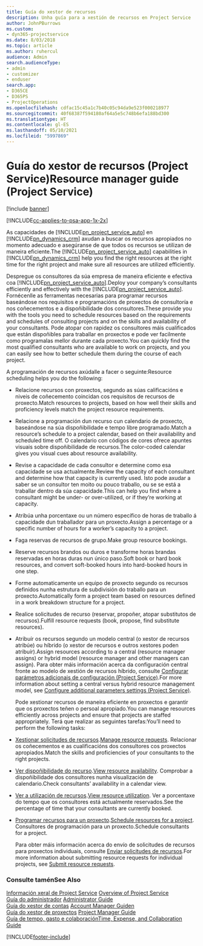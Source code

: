```yaml
---
title: Guía do xestor de recursos
description: Unha guía para a xestión de recursos en Project Service
author: JohnPBurrows
ms.custom:
- dyn365-projectservice
ms.date: 8/03/2018
ms.topic: article
ms.author: ruhercul
audience: Admin
search.audienceType:
- admin
- customizer
- enduser
search.app:
- D365CE
- D365PS
- ProjectOperations
ms.openlocfilehash: cdfac15c45a1c7b40c05c94da9e523f000218977
ms.sourcegitcommit: 40f68387f594180af64a5e5c748b6efa188bd300
ms.translationtype: HT
ms.contentlocale: gl-ES
ms.lasthandoff: 05/10/2021
ms.locfileid: "5997869"
---
```

# <a name="resource-manager-guide-project-service"></a><span data-ttu-id="8cdb3-103">Guía do xestor de recursos (Project Service)</span><span class="sxs-lookup"><span data-stu-id="8cdb3-103">Resource manager guide (Project Service)</span></span>

[!include [banner](../includes/psa-now-project-operations.md)]

[!INCLUDE[cc-applies-to-psa-app-1x-2x](../includes/cc-applies-to-psa-app-1x-2x.md)]

<span data-ttu-id="8cdb3-104">As capacidades de [!INCLUDE[pn_project_service_auto](../includes/pn-project-service-auto.md)] en [!INCLUDE[pn_dynamics_crm](../includes/pn-dynamics-crm.md)] axudan a buscar os recursos apropiados no momento adecuado e asegúranse de que todos os recursos se utilizan de maneira eficiente.</span><span class="sxs-lookup"><span data-stu-id="8cdb3-104">The [!INCLUDE[pn_project_service_auto](../includes/pn-project-service-auto.md)] capabilities in [!INCLUDE[pn_dynamics_crm](../includes/pn-dynamics-crm.md)] help you find the right resources at the right time for the right project and make sure all resources are utilized efficiently.</span></span>  
  
 <span data-ttu-id="8cdb3-105">Despregue os consultores da súa empresa de maneira eficiente e efectiva coa [!INCLUDE[pn_project_service_auto](../includes/pn-project-service-auto.md)].</span><span class="sxs-lookup"><span data-stu-id="8cdb3-105">Deploy your company’s consultants efficiently and effectively with the [!INCLUDE[pn_project_service_auto](../includes/pn-project-service-auto.md)].</span></span> <span data-ttu-id="8cdb3-106">Fornécenlle as ferramentas necesarias para programar recursos baseándose nos requisitos e programacións de proxectos de consultoría e nos coñecementos e a dispoñibilidade dos consultores.</span><span class="sxs-lookup"><span data-stu-id="8cdb3-106">These provide you with the tools you need to schedule resources based on the requirements and schedules of consulting projects and on the skills and availability of your consultants.</span></span> <span data-ttu-id="8cdb3-107">Pode atopar con rapidez os consultores máis cualificados que están dispoñibles para traballar en proxectos e pode ver facilmente como programalas mellor durante cada proxecto.</span><span class="sxs-lookup"><span data-stu-id="8cdb3-107">You can quickly find the most qualified consultants who are available to work on projects, and you can easily see how to better schedule them during the course of each project.</span></span>  
  
 <span data-ttu-id="8cdb3-108">A programación de recursos axúdalle a facer o seguinte:</span><span class="sxs-lookup"><span data-stu-id="8cdb3-108">Resource scheduling helps you do the following:</span></span>  
  
- <span data-ttu-id="8cdb3-109">Relacione recursos con proxectos, segundo as súas calificacións e niveis de coñecemento coincidan cos requisitos de recursos de proxecto.</span><span class="sxs-lookup"><span data-stu-id="8cdb3-109">Match resources to projects, based on how well their skills and proficiency levels match the project resource requirements.</span></span>  
  
- <span data-ttu-id="8cdb3-110">Relacione a programación dun recurso cun calendario de proxecto, baseándose na súa dispoñibilidade e tempo libre programado.</span><span class="sxs-lookup"><span data-stu-id="8cdb3-110">Match a resource’s schedule to a project calendar, based on their availability and scheduled time off.</span></span> <span data-ttu-id="8cdb3-111">O calendario con códigos de cores ofrece apuntes visuais sobre dispoñibilidade de recursos.</span><span class="sxs-lookup"><span data-stu-id="8cdb3-111">The color-coded calendar gives you visual cues about resource availability.</span></span>  
  
- <span data-ttu-id="8cdb3-112">Revise a capacidade de cada consultor e determine como esa capacidade se usa actualmente.</span><span class="sxs-lookup"><span data-stu-id="8cdb3-112">Review the capacity of each consultant and determine how that capacity is currently used.</span></span> <span data-ttu-id="8cdb3-113">Isto pode axudar a saber se un consultor ten moito ou pouco traballo, ou se se está a traballar dentro da súa capacidade.</span><span class="sxs-lookup"><span data-stu-id="8cdb3-113">This can help you find where a consultant might be under- or over-utilized, or if they’re working at capacity.</span></span>  
  
- <span data-ttu-id="8cdb3-114">Atribúa unha porcentaxe ou un número específico de horas de traballo á capacidade dun traballador para un proxecto.</span><span class="sxs-lookup"><span data-stu-id="8cdb3-114">Assign a percentage or a specific number of hours for a worker’s capacity to a project.</span></span>  
  
- <span data-ttu-id="8cdb3-115">Faga reservas de recursos de grupo.</span><span class="sxs-lookup"><span data-stu-id="8cdb3-115">Make group resource bookings.</span></span>  
  
- <span data-ttu-id="8cdb3-116">Reserve recursos brandos ou duros e transforme horas brandas reservadas en horas duras nun único paso.</span><span class="sxs-lookup"><span data-stu-id="8cdb3-116">Soft book or hard book resources, and convert soft-booked hours into hard-booked hours in one step.</span></span>  
  
- <span data-ttu-id="8cdb3-117">Forme automaticamente un equipo de proxecto segundo os recursos definidos nunha estrutura de subdivisión do traballo para un proxecto.</span><span class="sxs-lookup"><span data-stu-id="8cdb3-117">Automatically form a project team based on resources defined in a work breakdown structure for a project.</span></span>  
  
- <span data-ttu-id="8cdb3-118">Realice solicitudes de recurso (reservar, propoñer, atopar substitutos de recursos).</span><span class="sxs-lookup"><span data-stu-id="8cdb3-118">Fulfill resource requests (book, propose, find substitute resources).</span></span>  
  
- <span data-ttu-id="8cdb3-119">Atribuír os recursos segundo un modelo central (o xestor de recursos atribúe) ou híbrido (o xestor de recursos e outros xestores poden atribuír).</span><span class="sxs-lookup"><span data-stu-id="8cdb3-119">Assign resources according to a central (resource manager assigns) or hybrid model (resource manager and other managers can assign).</span></span> <span data-ttu-id="8cdb3-120">Para obter máis información acerca da configuración central fronte ao modelo de xestión de recursos híbrido, consulte [Configurar parámetros adicionais de configuración (Project Service)](../psa/configure-additional-parameters-settings.md).</span><span class="sxs-lookup"><span data-stu-id="8cdb3-120">For more information about setting a central versus hybrid resource management model, see [Configure additional parameters settings (Project Service)](../psa/configure-additional-parameters-settings.md).</span></span>  
  
  <span data-ttu-id="8cdb3-121">Pode xestionar recursos de maneira eficiente en proxectos e garantir que os proxectos teñen o persoal apropiado.</span><span class="sxs-lookup"><span data-stu-id="8cdb3-121">You can manage resources efficiently across projects and ensure that projects are staffed appropriately.</span></span> <span data-ttu-id="8cdb3-122">Terá que realizar as seguintes tarefas:</span><span class="sxs-lookup"><span data-stu-id="8cdb3-122">You’ll need to perform the following tasks:</span></span>  
  
- <span data-ttu-id="8cdb3-123">[Xestionar solicitudes de recursos](../psa/manage-resource-requests.md).</span><span class="sxs-lookup"><span data-stu-id="8cdb3-123">[Manage resource requests](../psa/manage-resource-requests.md).</span></span> <span data-ttu-id="8cdb3-124">Relacionar os coñecementos e as cualificacións dos consultores cos proxectos apropiados.</span><span class="sxs-lookup"><span data-stu-id="8cdb3-124">Match the skills and proficiencies of your consultants to the right projects.</span></span>  
  
- <span data-ttu-id="8cdb3-125">[Ver dispoñibilidade do recurso](../psa/view-resource-availability.md).</span><span class="sxs-lookup"><span data-stu-id="8cdb3-125">[View resource availability](../psa/view-resource-availability.md).</span></span> <span data-ttu-id="8cdb3-126">Comprobar a dispoñibilidade dos consultores nunha visualización de calendario.</span><span class="sxs-lookup"><span data-stu-id="8cdb3-126">Check consultants’ availability in a calendar view.</span></span>  
  
- <span data-ttu-id="8cdb3-127">[Ver a utilización de recursos](../psa/view-resource-utilization.md).</span><span class="sxs-lookup"><span data-stu-id="8cdb3-127">[View resource utilization](../psa/view-resource-utilization.md).</span></span> <span data-ttu-id="8cdb3-128">Ver a porcentaxe do tempo que os consultores está actualmente reservados.</span><span class="sxs-lookup"><span data-stu-id="8cdb3-128">See the percentage of time that your consultants are currently booked.</span></span>  
  
- <span data-ttu-id="8cdb3-129">[Programar recursos para un proxecto](../psa/schedule-resources-project.md).</span><span class="sxs-lookup"><span data-stu-id="8cdb3-129">[Schedule resources for a project](../psa/schedule-resources-project.md).</span></span> <span data-ttu-id="8cdb3-130">Consultores de programación para un proxecto.</span><span class="sxs-lookup"><span data-stu-id="8cdb3-130">Schedule consultants for a project.</span></span>  
  
  <span data-ttu-id="8cdb3-131">Para obter máis información acerca do envío de solicitudes de recursos para proxectos individuais, consulte [Enviar solicitudes de recursos](../psa/submit-resource-requests.md).</span><span class="sxs-lookup"><span data-stu-id="8cdb3-131">For more information about submitting resource requests for individual projects, see [Submit resource requests](../psa/submit-resource-requests.md).</span></span>  
  
### <a name="see-also"></a><span data-ttu-id="8cdb3-132">Consulte tamén</span><span class="sxs-lookup"><span data-stu-id="8cdb3-132">See Also</span></span>  
 <span data-ttu-id="8cdb3-133">[Información xeral de Project Service](../psa/overview.md) </span><span class="sxs-lookup"><span data-stu-id="8cdb3-133">[Overview of Project Service](../psa/overview.md) </span></span>  
 <span data-ttu-id="8cdb3-134">[Guía do administrador](../psa/admin-guide.md) </span><span class="sxs-lookup"><span data-stu-id="8cdb3-134">[Administrator Guide](../psa/admin-guide.md) </span></span>  
 <span data-ttu-id="8cdb3-135">[Guía do xestor de contas](../psa/account-manager-guide.md) </span><span class="sxs-lookup"><span data-stu-id="8cdb3-135">[Account Manager Guiden](../psa/account-manager-guide.md) </span></span>  
 <span data-ttu-id="8cdb3-136">[Guía do xestor de proxectos](../psa/project-manager-guide.md) </span><span class="sxs-lookup"><span data-stu-id="8cdb3-136">[Project Manager Guide](../psa/project-manager-guide.md) </span></span>  
 [<span data-ttu-id="8cdb3-137">Guía de tempo, gasto e colaboración</span><span class="sxs-lookup"><span data-stu-id="8cdb3-137">Time, Expense, and Collaboration Guide</span></span>](../psa/time-expense-collaboration-guide.md)


[!INCLUDE[footer-include](../includes/footer-banner.md)]